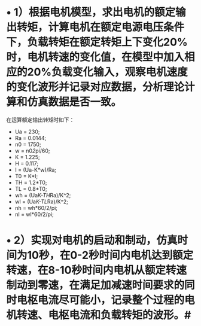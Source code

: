 # •	1）根据电机模型，求出电机的额定输出转矩，计算电机在额定电源电压条件下，负载转矩在额定转矩上下变化20%时，电机转速的变化值，在模型中加入相应的20%负载变化输入，观察电机速度的变化波形并记录对应数据，分析理论计算和仿真数据是否一致。 #
在运算额定输出转矩时如下：
*   Ua = 230;
*   Ra = 0.0144;
*   n0 = 1750;
*   w = n0*2*pi/60;
*   K = 1.225;
*   H = 0.117;
*   I = (Ua-K*w)/Ra;
*   T0 = K*I;
*   TH = 1.2*T0;
*   TL = 0.8*T0;
*   wh = (Ua*K-TH*Ra)/K^2;
*   wl = (Ua*K-TL*Ra)/K^2;
*   nh = wh*60/2/pi;
*   nl = wl*60/2/pi;
# • 2）实现对电机的启动和制动，仿真时间为10秒，在0-2秒时间内电机达到额定转速，在8-10秒时间内电机从额定转速制动到零速，在满足加减速时间要求的同时电枢电流尽可能小，记录整个过程的电机转速、电枢电流和负载转矩的波形。#
